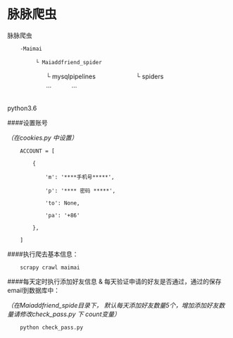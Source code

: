 # 脉脉爬虫

脉脉爬虫

        -Maimai

        　　　└ Maiaddfriend_spider
　　　
        　　　└ mysqlpipelines
　　　
        　　　└ spiders  
　　　
        　　　...
        　　　...   
　　　
　　　

python3.6

####设置账号

*（在cookies.py 中设置）*

        ACCOUNT = [
        
            {
            
                'm': '****手机号*****',
                
                'p': '**** 密码 *****',
                
                'to': None,
                
                'pa': '+86'
                
            },
            
        ]

####执行爬去基本信息：

        scrapy crawl maimai

####每天定时执行添加好友信息 & 每天验证申请的好友是否通过，通过的保存email到数据库中：

*（在Maiaddfriend_spide目录下， 默认每天添加好友数量5个，增加添加好友数量请修改check_pass.py 下 count变量）*

        python check_pass.py
